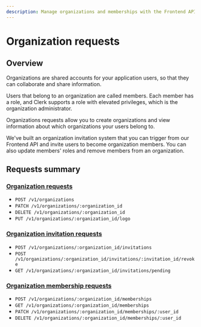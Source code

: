 ```yaml
---
description: Manage organizations and memberships with the Frontend API
---
```


# Organization requests

## Overview

Organizations are shared accounts for your application users, so that they can collaborate and share information.

Users that belong to an organization are called members. Each member has a role, and Clerk supports a role with elevated privileges, which is the organization administrator.

Organizations requests allow you to create organizations and view information about which organizations your users belong to.

We've built an organization invitation system that you can trigger from our Frontend API and invite users to become organization members. You can also update members' roles and remove members from an organization.

## Requests summary

### [Organization requests](organization-requests.md)

* `POST /v1/organizations`
* `PATCH /v1/organizations/:organization_id`
* `DELETE /v1/organizations/:organization_id`
* `PUT /v1/organizations/:organization_id/logo`

### [Organization invitation requests](organization-invitations-requests.md)

* `POST /v1/organizations/:organization_id/invitations`
* `POST /v1/organizations/:organization_id/invitations/:invitation_id/revoke`
* `GET /v1/organizations/:organization_id/invitations/pending`

### [Organization membership requests](organization-membership-requests.md)

* `POST /v1/organizations/:organization_id/memberships`
* `GET /v1/organizations/:organization_id/memberships`
* `PATCH /v1/organizations/:organization_id/memberships/:user_id`
* `DELETE /v1/organizations/:organization_id/memberships/:user_id`

